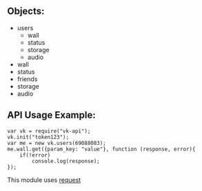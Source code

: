 Objects:
---------
* users
	* wall
	* status
	* storage
	* audio
* wall
* status
* friends
* storage
* audio

API Usage Example:
------------------
````
var vk = require("vk-api");
vk.init("token123");
var me = new vk.users(69088083);
me.wall.get({param_key: "value"}, function (response, error){
	if(!error)
		console.log(response);
});
````

This module uses [request](https://github.com/request/request)
